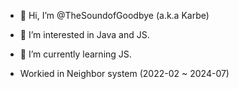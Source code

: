 - 👋 Hi, I’m @TheSoundofGoodbye (a.k.a Karbe)
- 👀 I’m interested in Java and JS.
- 🌱 I’m currently learning JS.

- Workied in Neighbor system (2022-02 ~ 2024-07)

<!---
TheSoundofGoodbye/TheSoundofGoodbye is a ✨ special ✨ repository because its `README.md` (this file) appears on your GitHub profile.
You can click the Preview link to take a look at your changes.
--->
